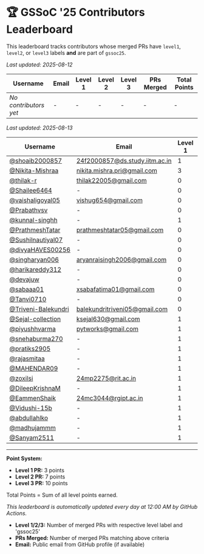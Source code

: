 # 🏆 GSSoC '25 Contributors Leaderboard

This leaderboard tracks contributors whose merged PRs have `level1`, `level2`, or `level3` labels **and** are part of `gssoc25`.


*Last updated: 2025-08-12*

| Username | Email | Level 1 | Level 2 | Level 3 | PRs Merged | Total Points |
|----------|-------|---------|---------|---------|------------|--------------|
| *No contributors yet* | - | - | - | - | - | - |

*Last updated: 2025-08-13*

| Username | Email | Level 1 | Level 2 | Level 3 | PRs Merged | Total Points |
|----------|-------|---------|---------|---------|------------|--------------|
| [@shoaib2000857](https://github.com/shoaib2000857) | 24f2000857@ds.study.iitm.ac.in | 1 | 2 | 4 | 7 | 57 |
| [@Nikita-Mishraa](https://github.com/Nikita-Mishraa) | nikita.mishra.pri@gmail.com | 3 | 3 | 0 | 6 | 30 |
| [@thilak-r](https://github.com/thilak-r) | thilak22005@gmail.com | 0 | 0 | 3 | 3 | 30 |
| [@Shailee6464](https://github.com/Shailee6464) | - | 0 | 4 | 0 | 4 | 28 |
| [@vaishaligoyal05](https://github.com/vaishaligoyal05) | vishug654@gmail.com | 0 | 0 | 2 | 2 | 20 |
| [@Prabathvsv](https://github.com/Prabathvsv) | - | 0 | 2 | 0 | 2 | 14 |
| [@kunnal-singhh](https://github.com/kunnal-singhh) | - | 1 | 1 | 0 | 2 | 10 |
| [@PrathmeshTatar](https://github.com/PrathmeshTatar) | prathmeshtatar05@gmail.com | 0 | 0 | 1 | 1 | 10 |
| [@Sushilnautiyal07](https://github.com/Sushilnautiyal07) | - | 0 | 1 | 0 | 1 | 7 |
| [@divyaHAVES00256](https://github.com/divyaHAVES00256) | - | 0 | 1 | 0 | 1 | 7 |
| [@singharyan006](https://github.com/singharyan006) | aryanraisingh2006@gmail.com | 0 | 1 | 0 | 1 | 7 |
| [@harikareddy312](https://github.com/harikareddy312) | - | 0 | 1 | 0 | 1 | 7 |
| [@devajuw](https://github.com/devajuw) | - | 0 | 1 | 0 | 1 | 7 |
| [@sabaaa01](https://github.com/sabaaa01) | xsabafatima01@gmail.com | 0 | 1 | 0 | 1 | 7 |
| [@Tanvi0710](https://github.com/Tanvi0710) | - | 0 | 1 | 0 | 1 | 7 |
| [@Triveni-Balekundri](https://github.com/Triveni-Balekundri) | balekundritriveni05@gmail.com | 0 | 1 | 0 | 1 | 7 |
| [@Sejal-collection](https://github.com/Sejal-collection) | ksejal630@gmail.com | 1 | 0 | 0 | 1 | 3 |
| [@piyushhvarma](https://github.com/piyushhvarma) | pytworks@gmail.com | 1 | 0 | 0 | 1 | 3 |
| [@snehaburma270](https://github.com/snehaburma270) | - | 1 | 0 | 0 | 1 | 3 |
| [@pratiks2905](https://github.com/pratiks2905) | - | 1 | 0 | 0 | 1 | 3 |
| [@rajasmitaa](https://github.com/rajasmitaa) | - | 1 | 0 | 0 | 1 | 3 |
| [@MAHENDAR09](https://github.com/MAHENDAR09) | - | 1 | 0 | 0 | 1 | 3 |
| [@zoxilsi](https://github.com/zoxilsi) | 24mp2275@rit.ac.in | 1 | 0 | 0 | 1 | 3 |
| [@DileepKrishnaM](https://github.com/DileepKrishnaM) | - | 1 | 0 | 0 | 1 | 3 |
| [@EammenShaik](https://github.com/EammenShaik) | 24mc3044@rgipt.ac.in | 1 | 0 | 0 | 1 | 3 |
| [@Vidushi-15b](https://github.com/Vidushi-15b) | - | 1 | 0 | 0 | 1 | 3 |
| [@abdullahlko](https://github.com/abdullahlko) | - | 1 | 0 | 0 | 1 | 3 |
| [@madhujammm](https://github.com/madhujammm) | - | 1 | 0 | 0 | 1 | 3 |
| [@Sanyam2511](https://github.com/Sanyam2511) | - | 1 | 0 | 0 | 1 | 3 |


---

**Point System:**
- **Level 1 PR:** 3 points
- **Level 2 PR:** 7 points
- **Level 3 PR:** 10 points

Total Points = Sum of all level points earned.

*This leaderboard is automatically updated every day at 12:00 AM by GitHub Actions.*

- **Level 1/2/3:** Number of merged PRs with respective level label and 'gssoc25'
- **PRs Merged:** Number of merged PRs matching above criteria
- **Email:** Public email from GitHub profile (if available)
